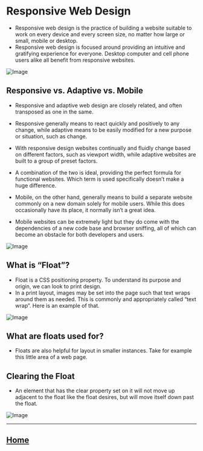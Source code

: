 # Responsive Web Design


* Responsive web design is the practice of building a website suitable to work on every device and every screen size, no matter how large or small, mobile or desktop. 
* Responsive web design is focused around providing an intuitive and gratifying experience for everyone. Desktop computer and cell phone users alike all benefit from responsive websites.


![Image](https://www.compassitesinc.com/wp-content/uploads/2013/04/responsive-web-design.png)


## Responsive vs. Adaptive vs. Mobile 

* Responsive and adaptive web design are closely related, and often transposed as one in the same.
* Responsive generally means to react quickly and positively to any change, while adaptive means to be easily modified for a new purpose or situation, such as change. 
* With responsive design websites continually and fluidly change based on different factors, such as viewport width, while adaptive websites are built to a group of preset factors.
* A combination of the two is ideal, providing the perfect formula for functional websites. Which term is used specifically doesn’t make a huge difference.

* Mobile, on the other hand, generally means to build a separate website commonly on a new domain solely for mobile users. While this does occasionally have its place, it normally isn’t a great idea.
* Mobile websites can be extremely light but they do come with the dependencies of a new code base and browser sniffing, all of which can become an obstacle for both developers and users.
 
![Image](https://www.manbiz.com/wp-content/uploads/2016/06/catering-to-google-adaptive-vs-responsive-web-design.jpg)
 
## What is “Float”?

* Float is a CSS positioning property. To understand its purpose and origin, we can look to print design. 
* In a print layout, images may be set into the page such that text wraps around them as needed. This is commonly and appropriately called “text wrap”. Here is an example of that.

![Image](https://miro.medium.com/max/540/1*gL79pBRvVlMjX0Ovevz96w.png)
 
 ## What are floats used for?
 * Floats are also helpful for layout in smaller instances. Take for example this little area of a web page. 

## Clearing the Float
* An element that has the clear property set on it will not move up adjacent to the float like the float desires, but will move itself down past the float.

![Image](https://i2.wp.com/css-tricks.com/wp-content/csstricks-uploads/clearedfooter.png?resize=540%2C230)

*****************************************************************

## [ Home ](https://reem-alqurm.github.io/ReadingNotes/)
